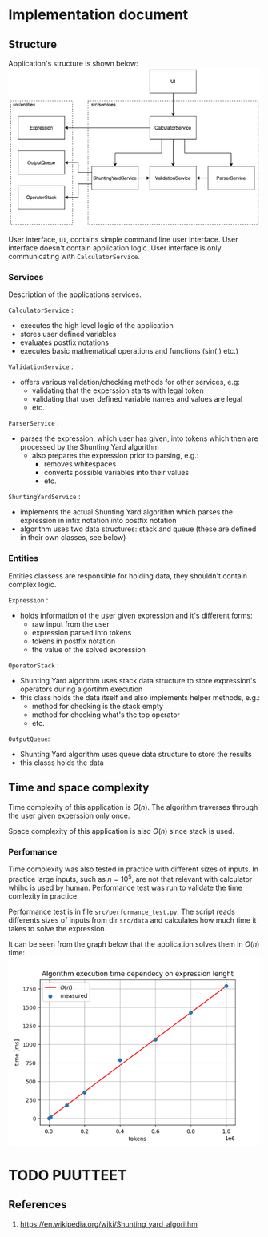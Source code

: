 # Implementation document

## Structure

Application's structure is shown below:  
![alt text](images/arch.png)


User interface, `UI`, contains simple command line user interface. User interface doesn't contain application logic. User interface is only communicating with `CalculatorService`.


### Services

Description of the applications services.

`CalculatorService` :
- executes the high level logic of the application
- stores user defined variables
- evaluates postfix notations
- executes basic mathematical operations and functions (sin(.) etc.) 

`ValidationService` :
- offers various validation/checking methods for other services, e.g:
    - validating that the experssion starts with legal token
    - validating that user defined variable names and values are legal
    - etc.

`ParserService` :
- parses the expression, which user has given, into tokens which then are processed by the Shunting Yard algorithm
    - also prepares the expression prior to parsing, e.g.:
        - removes whitespaces
        - converts possible variables into their values
        - etc.

`ShuntingYardService` :
- implements the actual Shunting Yard algorithm which parses the expression in infix notation into postfix notation
- algorithm uses two data structures: stack and queue (these are defined in their own classes, see below)


### Entities

Entities classess are responsible for holding data, they shouldn't contain complex logic.  

`Expression` :
- holds information of the user given expression and it's different forms:
    - raw input from the user
    - expression parsed into tokens
    - tokens in postfix notation
    - the value of the solved expression

`OperatorStack` :
- Shunting Yard algorithm uses stack data structure to store expression's operators during algortihm execution
- this class holds the data itself and also implements helper methods, e.g.:
    - method for checking is the stack empty
    - method for checking what's the top operator
    - etc.

`OutputQueue`:
- Shunting Yard algorithm uses queue data structure to store the results
- this classs holds the data


## Time and space complexity

Time complexity of this application is $O(n)$. The algorithm traverses through the user given experssion only once.  

Space complexity of this application is also $O(n)$ since stack is used.

### Perfomance

Time complexity was also tested in practice with different sizes of inputs. In practice large inputs, such as $n=10^5$, are not that relevant with calculator whihc is used by human. Performance test was run to validate the time comlexity in practice. 

Performance test is in file `src/performance_test.py`. The script reads differents sizes of inputs from dir `src/data` and calculates how much time it takes to solve the expression.  

It can be seen from the graph below that the application solves them in $O(n)$ time:  
![alt text](images/performance.png)


# TODO PUUTTEET


## References
1. https://en.wikipedia.org/wiki/Shunting_yard_algorithm